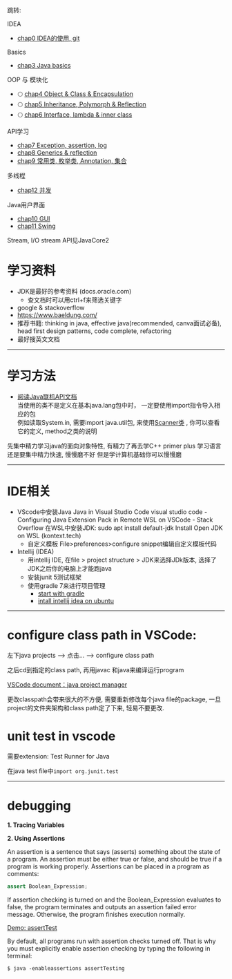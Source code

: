 跳转:

IDEA
+ [chap0 IDEA的使用, git](./chap0/readme.md)

Basics
+ [chap3 Java basics](./chap3/README.md) 

OOP 与 模块化
+ :full_moon: [chap4 Object & Class & Encapsulation](./chap4/README.md)
+ :full_moon: [chap5 Inheritance, Polymorph & Reflection](./chap5/readme.md) 
+ :full_moon: [chap6 Interface, lambda & inner class ](./chap6/readme.md)

API学习
+ [chap7 Exception, assertion, log](./chap7/readme.md) 
+ [chap8 Generics & reflection](./chap8/readme.md)
+ [chap9 常用类, 枚举类, Annotation, 集合](./chap9/readme.md)

多线程
+ [chap12 并发](./chap12/readme.md) 

Java用户界面
+ [chap10 GUI]()
+ [chap11 Swing]()


Stream, I/O stream API见JavaCore2





# 学习资料

+ JDK是最好的参考资料 (docs.oracle.com)
  + 查文档时可以用ctrl+f来筛选关键字 
+ google & stackoverflow
+ https://www.baeldung.com/
+ 推荐书籍: thinking in java, effective java(recommended, canva面试必备), head first design patterns, code complete, refactoring
+ 最好搜英文文档

---

# 学习方法
+ [阅读Java联机API文档](https://docs.oracle.com/en/java/javase/18/)  
当使用的类不是定义在基本java.lang包中时， 一定要使用import指令导入相应的包  
例如读取System.in, 需要import java.util包, 来使用[Scanner类](https://docs.oracle.com/en/java/javase/18/docs/api/java.base/java/util/Scanner.html) , 你可以查看它的定义, method之类的说明

先集中精力学习java的面向对象特性, 有精力了再去学C++ primer plus
学习语言还是要集中精力快速, 慢慢磨不好
但是学计算机基础你可以慢慢磨

---

# IDE相关

+ VScode中安装Java
    Java in Visual Studio Code
    visual studio code - Configuring Java Extension Pack in Remote WSL on VSCode - Stack Overflow
    在WSL中安装JDK: sudo apt install default-jdk
    Install Open JDK on WSL (kontext.tech)
  + 自定义模板
  File>preferences>configure snippet编辑自定义模板代码
+ Intellij (IDEA)
  + 用intellij IDE, 在file > project structure > JDK来选择JDk版本, 选择了JDK之后你的电脑上才能跑java
  + 安装junit 5测试框架
  + 使用gradle 7来进行项目管理 
    + [start with gradle](https://www.jetbrains.com/help/idea/getting-started-with-gradle.html#add_code)
    + [intall intellij idea on ubuntu](https://linuxhint.com/install-intellij-idea-on-ubuntu-20-04/)

---
# configure class path in VSCode:
左下java projects --> 点击... --> configure class path

之后cd到指定的class path, 再用javac 和java来编译运行program

[VSCode document：java project manager](https://code.visualstudio.com/docs/java/java-project)

更改classpath会带来很大的不方便, 需要重新修改每个java file的package, 一旦project的文件夹架构和class path定了下来, 轻易不要更改.

# unit test in vscode
需要extension: Test Runner for Java

在java test file中`import org.junit.test`

---

# debugging

**1. Tracing Variables**

**2. Using Assertions**

An assertion is a sentence that says (asserts) something about the state of a program. An assertion must be either true or false, and should be true if a program is working properly. Assertions can be placed in a program as comments:

```java
assert Boolean_Expression;
```

If assertion checking is turned on and the Boolean_Expression evaluates to false, the program terminates and outputs an assertion failed error message. Otherwise, the program finishes execution normally.

[Demo: assertTest](assertTesting.java)

By default, all programs run with assertion checks turned off. That is why you must explicitly enable assertion checking by typing the following in terminal:

```shell
$ java -enableassertions assertTesting
```


